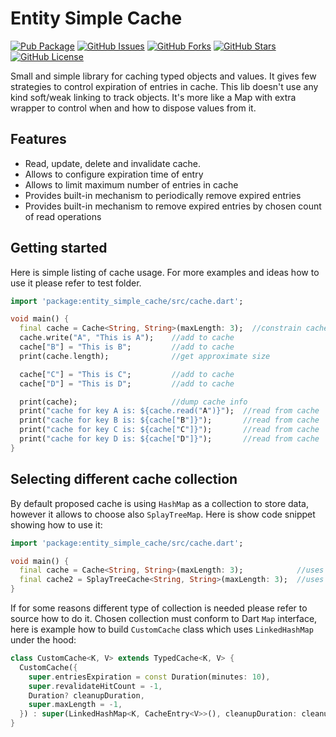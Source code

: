 # Entity Simple Cache

[![Pub Package](https://img.shields.io/pub/v/entity_simple_cache.svg)](https://pub.dev/packages/entity_simple_cache)
[![GitHub Issues](https://img.shields.io/github/issues/TheTosters/entity_simple_cache.svg)](https://github.com/TheTosters/entity_simple_cache/issues)
[![GitHub Forks](https://img.shields.io/github/forks/TheTosters/entity_simple_cache.svg)](https://github.com/TheTosters/entity_simple_cache/network)
[![GitHub Stars](https://img.shields.io/github/stars/TheTosters/entity_simple_cache.svg)](https://github.com/TheTosters/entity_simple_cache/stargazers)
[![GitHub License](https://img.shields.io/badge/license-MIT-blue.svg)](https://github.com/TheTosters/entity_simple_cache/blob/master/LICENSE)

Small and simple library for caching typed objects and values. It gives few strategies to control
expiration of entries in cache. This lib doesn't use any kind soft/weak linking to track objects.
It's more like a Map with extra wrapper to control when and how to dispose values from it.

## Features
* Read, update, delete and invalidate cache.
* Allows to configure expiration time of entry
* Allows to limit maximum number of entries in cache
* Provides built-in mechanism to periodically remove expired entries
* Provides built-in mechanism to remove expired entries by chosen count of read operations

## Getting started

Here is simple listing of cache usage. For more examples and ideas how to use it please refer to
test folder.

```dart
import 'package:entity_simple_cache/src/cache.dart';

void main() {
  final cache = Cache<String, String>(maxLength: 3);  //constrain cache to 3 elements
  cache.write("A", "This is A");    //add to cache
  cache["B"] = "This is B";         //add to cache
  print(cache.length);              //get approximate size

  cache["C"] = "This is C";         //add to cache
  cache["D"] = "This is D";         //add to cache

  print(cache);                     //dump cache info
  print("cache for key A is: ${cache.read("A")}");  //read from cache
  print("cache for key B is: ${cache["B"]}");       //read from cache
  print("cache for key C is: ${cache["C"]}");       //read from cache
  print("cache for key D is: ${cache["D"]}");       //read from cache
}
```

## Selecting different cache collection

By default proposed cache is using ```HashMap``` as a collection to store data, however it allows
to choose also ```SplayTreeMap```. Here is show code snippet showing how to use it:
```dart
import 'package:entity_simple_cache/src/cache.dart';

void main() {
  final cache = Cache<String, String>(maxLength: 3);            //uses HashMap internally
  final cache2 = SplayTreeCache<String, String>(maxLength: 3);  //uses SplayTreeMap internally
}
```

If for some reasons different type of collection is needed please refer to source how to do it. 
Chosen collection must conform to Dart ```Map``` interface, here is example how to build 
```CustomCache``` class which uses ```LinkedHashMap``` under the hood:

```dart
class CustomCache<K, V> extends TypedCache<K, V> {
  CustomCache({
    super.entriesExpiration = const Duration(minutes: 10),
    super.revalidateHitCount = -1,
    Duration? cleanupDuration,
    super.maxLength = -1,
  }) : super(LinkedHashMap<K, CacheEntry<V>>(), cleanupDuration: cleanupDuration);
}
```